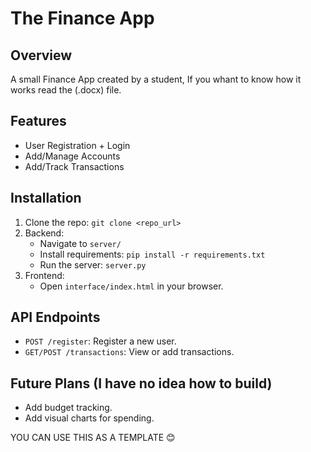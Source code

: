 # The Finance App

## Overview
A small Finance App created by a student, If you whant to know how it works read the (.docx) file.

## Features
- User Registration + Login
- Add/Manage Accounts
- Add/Track Transactions

## Installation
1. Clone the repo: `git clone <repo_url>`
2. Backend:
   - Navigate to `server/`
   - Install requirements: `pip install -r requirements.txt`
   - Run the server: `server.py`
3. Frontend:
   - Open `interface/index.html` in your browser.

## API Endpoints
- `POST /register`: Register a new user.
- `GET/POST /transactions`: View or add transactions.

## Future Plans (I have no idea how to build)
- Add budget tracking.
- Add visual charts for spending.

YOU CAN USE THIS AS A TEMPLATE 😊
